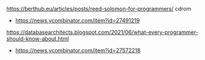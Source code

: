 https://berthub.eu/articles/posts/reed-solomon-for-programmers/ cdrom
* https://news.ycombinator.com/item?id=27491219

https://databasearchitects.blogspot.com/2021/06/what-every-programmer-should-know-about.html
* https://news.ycombinator.com/item?id=27572218